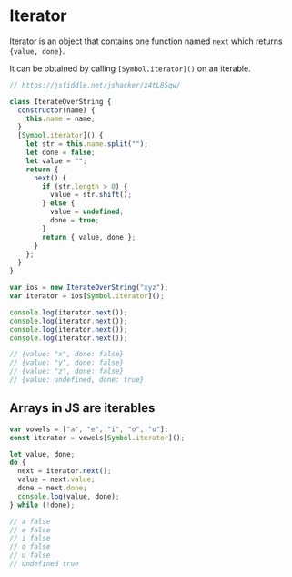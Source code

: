 # Iterator

Iterator is an object that contains one function named `next` which returns `{value, done}`.

It can be obtained by calling `[Symbol.iterator]()` on an iterable.

```javascript
// https://jsfiddle.net/jshacker/z4tL85qw/

class IterateOverString {
  constructor(name) {
    this.name = name;
  }
  [Symbol.iterator]() {
    let str = this.name.split("");
    let done = false;
    let value = "";
    return {
      next() {
        if (str.length > 0) {
          value = str.shift();
        } else {
          value = undefined;
          done = true;
        }
        return { value, done };
      }
    };
  }
}

var ios = new IterateOverString("xyz");
var iterator = ios[Symbol.iterator]();

console.log(iterator.next());
console.log(iterator.next());
console.log(iterator.next());
console.log(iterator.next());

// {value: "x", done: false}
// {value: "y", done: false}
// {value: "z", done: false}
// {value: undefined, done: true}
```

## Arrays in JS are iterables

```javascript
var vowels = ["a", "e", "i", "o", "u"];
const iterator = vowels[Symbol.iterator]();

let value, done;
do {
  next = iterator.next();
  value = next.value;
  done = next.done;
  console.log(value, done);
} while (!done);

// a false
// e false
// i false
// o false
// u false
// undefined true
```
